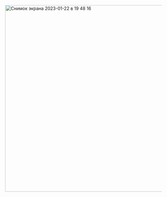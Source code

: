 <img width="600" alt="Снимок экрана 2023-01-22 в 19 48 16" src="https://user-images.githubusercontent.com/74073408/213922183-2da7041c-dd4c-4d12-8ca9-7f18fae3afd6.png">
